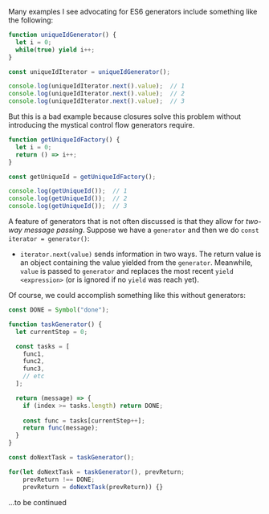 Many examples I see advocating for ES6 generators include something like the following:

```javascript
function uniqueIdGenerator() {
  let i = 0;
  while(true) yield i++;
}

const uniqueIdIterator = uniqueIdGenerator();

console.log(uniqueIdIterator.next().value);  // 1
console.log(uniqueIdIterator.next().value);  // 2
console.log(uniqueIdIterator.next().value);  // 3
```

But this is a bad example because closures solve this problem without introducing the mystical control flow generators require.

```javascript
function getUniqueIdFactory() {
  let i = 0;
  return () => i++;
}

const getUniqueId = getUniqueIdFactory();

console.log(getUniqueId());  // 1
console.log(getUniqueId());  // 2
console.log(getUniqueId());  // 3
```

A feature of generators that is not often discussed is that they allow for *two-way message passing*. Suppose we have a `generator` and then we do `const iterator = generator()`:

 - `iterator.next(value)` sends information in two ways. The return value is an object containing the value yielded from the `generator`. Meanwhile, `value` is passed to `generator` and replaces the most recent `yield <expression>` (or is ignored if no `yield` was reach yet).

Of course, we could accomplish something like this without generators:

```javascript
const DONE = Symbol("done");

function taskGenerator() {
  let currentStep = 0;

  const tasks = [
    func1,
    func2,
    func3,
    // etc
  ];

  return (message) => {
    if (index >= tasks.length) return DONE;
    
    const func = tasks[currentStep++];
    return func(message);
  }
}

const doNextTask = taskGenerator();

for(let doNextTask = taskGenerator(), prevReturn;
    prevReturn !== DONE;
    prevReturn = doNextTask(prevReturn)) {}
```

...to be continued
